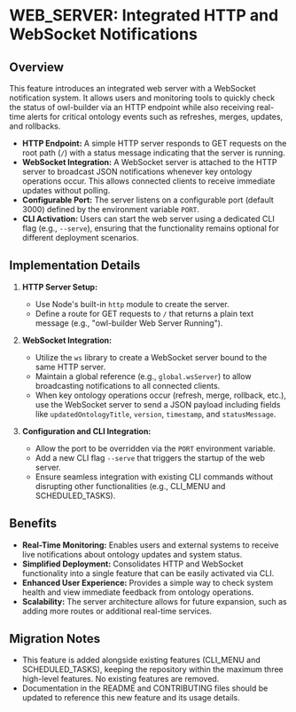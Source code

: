 # WEB_SERVER: Integrated HTTP and WebSocket Notifications

## Overview
This feature introduces an integrated web server with a WebSocket notification system. It allows users and monitoring tools to quickly check the status of owl-builder via an HTTP endpoint while also receiving real-time alerts for critical ontology events such as refreshes, merges, updates, and rollbacks.

- **HTTP Endpoint:** A simple HTTP server responds to GET requests on the root path (`/`) with a status message indicating that the server is running.
- **WebSocket Integration:** A WebSocket server is attached to the HTTP server to broadcast JSON notifications whenever key ontology operations occur. This allows connected clients to receive immediate updates without polling.
- **Configurable Port:** The server listens on a configurable port (default 3000) defined by the environment variable `PORT`.
- **CLI Activation:** Users can start the web server using a dedicated CLI flag (e.g., `--serve`), ensuring that the functionality remains optional for different deployment scenarios.

## Implementation Details
1. **HTTP Server Setup:**
   - Use Node's built-in `http` module to create the server.
   - Define a route for GET requests to `/` that returns a plain text message (e.g., "owl-builder Web Server Running").

2. **WebSocket Integration:**
   - Utilize the `ws` library to create a WebSocket server bound to the same HTTP server.
   - Maintain a global reference (e.g., `global.wsServer`) to allow broadcasting notifications to all connected clients.
   - When key ontology operations occur (refresh, merge, rollback, etc.), use the WebSocket server to send a JSON payload including fields like `updatedOntologyTitle`, `version`, `timestamp`, and `statusMessage`.

3. **Configuration and CLI Integration:**
   - Allow the port to be overridden via the `PORT` environment variable.
   - Add a new CLI flag `--serve` that triggers the startup of the web server.
   - Ensure seamless integration with existing CLI commands without disrupting other functionalities (e.g., CLI_MENU and SCHEDULED_TASKS).

## Benefits
- **Real-Time Monitoring:** Enables users and external systems to receive live notifications about ontology updates and system status.
- **Simplified Deployment:** Consolidates HTTP and WebSocket functionality into a single feature that can be easily activated via CLI.
- **Enhanced User Experience:** Provides a simple way to check system health and view immediate feedback from ontology operations.
- **Scalability:** The server architecture allows for future expansion, such as adding more routes or additional real-time services.

## Migration Notes
- This feature is added alongside existing features (CLI_MENU and SCHEDULED_TASKS), keeping the repository within the maximum three high-level features. No existing features are removed.
- Documentation in the README and CONTRIBUTING files should be updated to reference this new feature and its usage details.
